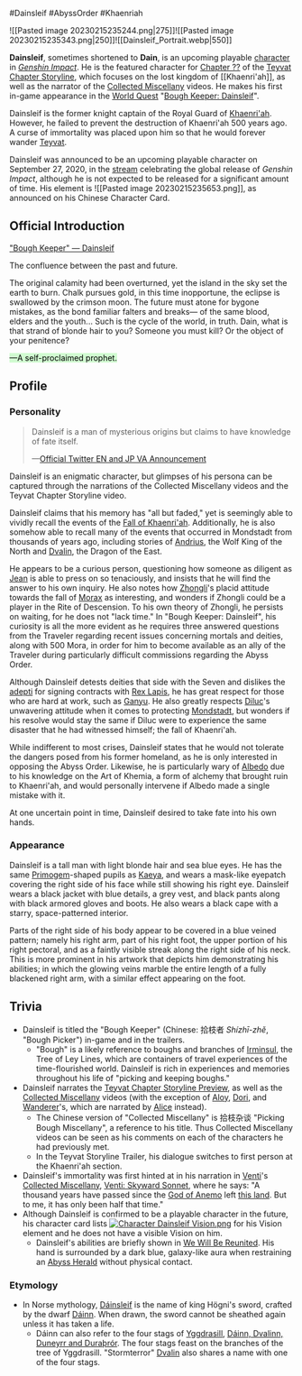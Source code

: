 #Dainsleif #AbyssOrder #Khaenriah 

![[Pasted image 20230215235244.png|275]]![[Pasted image 20230215235343.png|250]]![[Dainsleif_Portrait.webp|550]]

**Dainsleif**, sometimes shortened to **Dain**, is an upcoming playable [character](https://genshin-impact.fandom.com/wiki/Character "Character") in _[Genshin Impact](https://genshin-impact.fandom.com/wiki/Genshin_Impact "Genshin Impact")_. He is the featured character for [Chapter ??](https://genshin-impact.fandom.com/wiki/Chapter_%3F%3F "Chapter ??") of the [Teyvat Chapter Storyline](https://genshin-impact.fandom.com/wiki/Archon_Quests "Archon Quests"), which focuses on the lost kingdom of [[Khaenri'ah]], as well as the narrator of the [Collected Miscellany](https://genshin-impact.fandom.com/wiki/Collected_Miscellany "Collected Miscellany") videos. He makes his first in-game appearance in the [World Quest](https://genshin-impact.fandom.com/wiki/World_Quest "World Quest") "[Bough Keeper: Dainsleif](https://genshin-impact.fandom.com/wiki/Bough_Keeper:_Dainsleif "Bough Keeper: Dainsleif")".

Dainsleif is the former knight captain of the Royal Guard of [Khaenri'ah](https://genshin-impact.fandom.com/wiki/Khaenri%27ah "Khaenri'ah"). However, he failed to prevent the destruction of Khaenri'ah 500 years ago. A curse of immortality was placed upon him so that he would forever wander [Teyvat](https://genshin-impact.fandom.com/wiki/Teyvat "Teyvat").

Dainsleif was announced to be an upcoming playable character on September 27, 2020, in the [stream](https://www.bilibili.com/video/BV1pK411P7rX?from=search&seid=10632215045301386412) celebrating the global release of _Genshin Impact_, although he is not expected to be released for a significant amount of time. His element is ![[Pasted image 20230215235653.png]], as announced on his Chinese Character Card.

## Official Introduction

["Bough Keeper" — Dainsleif](https://www.hoyolab.com/article/18296)

The confluence between the past and future.

The original calamity had been overturned, yet the island in the sky set the earth to burn. Chalk pursues gold, in this time inopportune, the eclipse is swallowed by the crimson moon. The future must atone for bygone mistakes, as the bond familiar falters and breaks— of the same blood, elders and the youth... Such is the cycle of the world, in truth. Dain, what is that strand of blonde hair to you? Someone you must kill? Or the object of your penitence?

<mark style="background: #BBFABBA6;">—A self-proclaimed prophet.</mark>

## Profile
### Personality

> Dainsleif is a man of mysterious origins but claims to have knowledge of fate itself.
> 
> —[Official Twitter EN and JP VA Announcement](https://twitter.com/GenshinImpact/status/1325704179181002752)

Dainsleif is an enigmatic character, but glimpses of his persona can be captured through the narrations of the Collected Miscellany videos and the Teyvat Chapter Storyline video.

Dainsleif claims that his memory has "all but faded," yet is seemingly able to vividly recall the events of the [Fall of Khaenri'ah](https://genshin-impact.fandom.com/wiki/Cataclysm "Cataclysm"). Additionally, he is also somehow able to recall many of the events that occurred in Mondstadt from thousands of years ago, including stories of [Andrius](https://genshin-impact.fandom.com/wiki/Andrius "Andrius"), the Wolf King of the North and [Dvalin](https://genshin-impact.fandom.com/wiki/Dvalin "Dvalin"), the Dragon of the East.

He appears to be a curious person, questioning how someone as diligent as [Jean](https://genshin-impact.fandom.com/wiki/Jean "Jean") is able to press on so tenaciously, and insists that he will find the answer to his own inquiry. He also notes how [Zhongli](https://genshin-impact.fandom.com/wiki/Zhongli "Zhongli")'s placid attitude towards the fall of [Morax](https://genshin-impact.fandom.com/wiki/Morax "Morax") as interesting, and wonders if Zhongli could be a player in the Rite of Descension. To his own theory of Zhongli, he persists on waiting, for he does not "lack time." In "Bough Keeper: Dainsleif", his curiosity is all the more evident as he requires three answered questions from the Traveler regarding recent issues concerning mortals and deities, along with 500 Mora, in order for him to become available as an ally of the Traveler during particularly difficult commissions regarding the Abyss Order.

Although Dainsleif detests deities that side with the Seven and dislikes the [adepti](https://genshin-impact.fandom.com/wiki/Adepti "Adepti") for signing contracts with [Rex Lapis](https://genshin-impact.fandom.com/wiki/Rex_Lapis "Rex Lapis"), he has great respect for those who are hard at work, such as [Ganyu](https://genshin-impact.fandom.com/wiki/Ganyu "Ganyu"). He also greatly respects [Diluc](https://genshin-impact.fandom.com/wiki/Diluc "Diluc")'s unwavering attitude when it comes to protecting [Mondstadt](https://genshin-impact.fandom.com/wiki/Mondstadt "Mondstadt"), but wonders if his resolve would stay the same if Diluc were to experience the same disaster that he had witnessed himself; the fall of Khaenri'ah.

While indifferent to most crises, Dainsleif states that he would not tolerate the dangers posed from his former homeland, as he is only interested in opposing the Abyss Order. Likewise, he is particularly wary of [Albedo](https://genshin-impact.fandom.com/wiki/Albedo "Albedo") due to his knowledge on the Art of Khemia, a form of alchemy that brought ruin to Khaenri'ah, and would personally intervene if Albedo made a single mistake with it.

At one uncertain point in time, Dainsleif desired to take fate into his own hands.

### Appearance

Dainsleif is a tall man with light blonde hair and sea blue eyes. He has the same [Primogem](https://genshin-impact.fandom.com/wiki/Primogem "Primogem")-shaped pupils as [Kaeya](https://genshin-impact.fandom.com/wiki/Kaeya "Kaeya"), and wears a mask-like eyepatch covering the right side of his face while still showing his right eye. Dainsleif wears a black jacket with blue details, a grey vest, and black pants along with black armored gloves and boots. He also wears a black cape with a starry, space-patterned interior.

Parts of the right side of his body appear to be covered in a blue veined pattern; namely his right arm, part of his right foot, the upper portion of his right pectoral, and as a faintly visible streak along the right side of his neck. This is more prominent in his artwork that depicts him demonstrating his abilities; in which the glowing veins marble the entire length of a fully blackened right arm, with a similar effect appearing on the foot.

## Trivia

-   Dainsleif is titled the "Bough Keeper" (Chinese: 拾枝者 _Shízhī-zhě_, "Bough Picker") in-game and in the trailers.
    -   "Bough" is a likely reference to boughs and branches of [Irminsul](https://genshin-impact.fandom.com/wiki/Irminsul "Irminsul"), the Tree of Ley Lines, which are containers of travel experiences of the time-flourished world. Dainsleif is rich in experiences and memories throughout his life of "picking and keeping boughs."
-   Dainsleif narrates the [Teyvat Chapter Storyline Preview](https://genshin-impact.fandom.com/wiki/Teyvat_Chapter_Storyline_Preview:_Travail "Teyvat Chapter Storyline Preview: Travail"), as well as the [Collected Miscellany](https://genshin-impact.fandom.com/wiki/Collected_Miscellany "Collected Miscellany") videos (with the exception of [Aloy](https://genshin-impact.fandom.com/wiki/Aloy "Aloy"), [Dori](https://genshin-impact.fandom.com/wiki/Dori "Dori"), and [Wanderer](https://genshin-impact.fandom.com/wiki/Wanderer "Wanderer")'s, which are narrated by [Alice](https://genshin-impact.fandom.com/wiki/Alice "Alice") instead).
    -   The Chinese version of "Collected Miscellany" is 拾枝杂谈 "Picking Bough Miscellany", a reference to his title. Thus Collected Miscellany videos can be seen as his comments on each of the characters he had previously met.
    -   In the Teyvat Storyline Trailer, his dialogue switches to first person at the Khaenri'ah section.
-   Dainsleif's immortality was first hinted at in his narration in [Venti](https://genshin-impact.fandom.com/wiki/Venti "Venti")'s [Collected Miscellany](https://genshin-impact.fandom.com/wiki/Collected_Miscellany "Collected Miscellany"), [Venti: Skyward Sonnet](https://youtu.be/uwNXNHazS-I&t=30s), where he says: "A thousand years have passed since the [God of Anemo](https://genshin-impact.fandom.com/wiki/Barbatos "Barbatos") left [this land](https://genshin-impact.fandom.com/wiki/Mondstadt "Mondstadt"). But to me, it has only been half that time."
-   Although Dainsleif is confirmed to be a playable character in the future, his character card lists [![Character Dainsleif Vision.png](https://static.wikia.nocookie.net/gensin-impact/images/1/10/Character_Dainsleif_Vision.png/revision/latest/scale-to-width-down/30?cb=20210711022535)](https://static.wikia.nocookie.net/gensin-impact/images/1/10/Character_Dainsleif_Vision.png/revision/latest?cb=20210711022535) for his Vision element and he does not have a visible Vision on him.
    -   Dainsleif's abilities are briefly shown in [We Will Be Reunited](https://genshin-impact.fandom.com/wiki/We_Will_Be_Reunited "We Will Be Reunited"). His hand is surrounded by a dark blue, galaxy-like aura when restraining an [Abyss Herald](https://genshin-impact.fandom.com/wiki/Abyss_Herald "Abyss Herald") without physical contact.

### Etymology

-   In Norse mythology, [Dáinsleif](http://en.wikipedia.org/wiki/D%C3%A1insleif "wikipedia:Dáinsleif") is the name of king Högni's sword, crafted by the dwarf [Dáinn](http://en.wikipedia.org/wiki/D%C3%A1inn_(Norse_dwarf) "wikipedia:Dáinn (Norse dwarf)"). When drawn, the sword cannot be sheathed again unless it has taken a life.
    -   Dáinn can also refer to the four stags of [Yggdrasill](http://en.wikipedia.org/wiki/Yggdrasill "wikipedia:Yggdrasill"), [Dáinn, Dvalinn, Duneyrr and Duraþrór](http://en.wikipedia.org/wiki/D%C3%A1inn,_Dvalinn,_Duneyrr_and_Dura%C3%BEr%C3%B3r "wikipedia:Dáinn, Dvalinn, Duneyrr and Duraþrór"). The four stags feast on the branches of the tree of Yggdrasill. "Stormterror" [Dvalin](https://genshin-impact.fandom.com/wiki/Dvalin "Dvalin") also shares a name with one of the four stags.